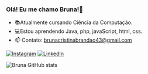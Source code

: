 ### Olá! Eu me chamo Bruna!👋

- 📚Atualmente cursando Ciência da Computação.
- 💻Estou aprendendo Java, php, javaScript, html, css.
- 📫 Contato: brunacristinabrandao43@gmail.com

[![Instagram](https://img.shields.io/badge/Instagram-E4405F?style=for-the-badge&logo=instagram&logoColor=white)](https://instagram.com/bruna.bc__)
[![LinkedIn](https://img.shields.io/badge/LinkedIn-0077B5?style=for-the-badge&logo=linkedin&logoColor=white)](https://www.linkedin.com/in/bruna-cristina-brand%C3%A3o-e-silva-a98101266/)


![Bruna GitHub stats](https://github-readme-stats.vercel.app/api?username=bruna-crist&show_icons=true&theme=dracula&count_private=true)

